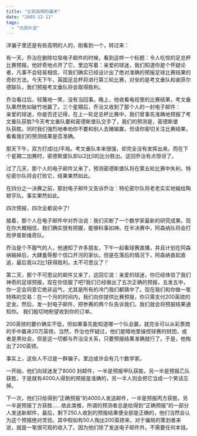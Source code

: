 ```yaml
---
title: "比较高明的骗术"
date: "2005-12-11"
tags: 
  - "光阴片语"
---
```


洋骗子里还是有些高明的人的，刚看到一个，转过来：

有一天，乔治在删除垃圾电子邮件的时候，看到这样一个标题：令人吃惊的足总杯比赛预报。他好奇地点开了它，里边写着：亲爱的球迷，我们知道你是个怀疑论者，凡事不会轻易相信，可我们确实已经设计出了绝对准确的预报足球比赛结果的奇妙方法。今天下午，英国足总杯将进行第三轮比赛，对垒的是考文垂队和谢菲尔德联队，我们预报考文垂队将会取得胜利。  
  
乔治看过后，轻蔑地一笑，没有当回事。晚上，他收看电视里的比赛结果，考文垂队果然势如破竹地赢了。三个星期后，乔治又收到了那个人的一封电子邮件：  
亲爱的球迷，你是否还记得，在上一轮足总杯比赛中，我们曾事先准确地预报了考文垂队获胜?今天考文垂队要和密德斯堡队交手了，我们的预测是，密德斯堡  
队获胜。同时我们强烈地奉劝你不要和别人去赌输赢，但请你密切关注比赛结果，看看我们的预测结果是否准确。  
  
那天下午，双方打成l比l平局。考文垂队本来很强，却完全没有发挥出来。而在下个星期二加赛时，密德斯堡队却以2比0的比分胜出。这回乔治有点惊讶了。  
  
过了几天，那个人的电子邮件又来了，预测密德斯堡队将在第五轮比赛中失利，特伦密尔队将会打败它，结果果然如此。  
  
在四分之一决赛之前，那封电子邮件又告诉乔治：特伦密尔队将老老实实地输给陶顿亨队。事实果然如此。  
  
四次预报，四次全都说中了!  
  
接着，那个人在电子邮件中对乔治说：我们买断了一个数学家最新的研究成果。现在你大概相信，我们确实很有把握，能够料事如神。在半决赛中，阿森纳队将会打败伊普斯维奇队。  
  
乔治是个不服气的人，他通知了许多朋友，下午一起看球赛直播，并且计划在阿森纳输掉后，大肆羞辱那个信口开河的家伙。但是在落后的情况下，阿森纳奋起直追，最后竟以2比1获得胜利。太不可思议了 !’  
  
第二天，那个不可思议的邮件又来了，这回它说：亲爱的球迷，你已经体验了我们神奇的足球预报，现在你信服了吧?我们已经做出了五次正确的预报，五发五中，你一定会同意它绝非运气，尤其是所有的冷门我们都猜中了。现在我们和你做一笔特殊的交易：在一个月的时间内，我们向你提供比赛预报，你只需支付200英镑的定金。然后，发一封电子邮件，把参赛的两个队告诉我们，我们就会将预报结果通知你。 我们殷切地盼望收到你的订单。  
  
200英镑的要价确实不低，但如果事先能知道哪一个队会赢，就完全可以从彩票商的手中赢来20万英镑。当然，乔治也怀疑过，他们是暗地里操控球赛的财团，或者是黑社会，但是这一切都与乔治没关系，只要预报结果准确就行了。于是，他掏出了200英镑。  
  
事实上，这些人不过是一群骗子。里边或许会有几个数学家。  
  
一开始，他们向球迷发了8000 封邮件，一半是预报甲队获胜，另一半是预报乙队获胜，于是就有4000人得到的预报是准确的，另一半人则会把它当成一个笑话忘掉。  
  
下一次，他们只给得到“正确预报”的4000人发送邮件，一半是预报丙方获胜，另一半是预报丁方获胜……依此类推，所谓的预测者总是给得到“正确预报”的一部分人发送新邮件，最后，剩下250人收到的预报结果便全部是正确的，他们当然会认为这个预报绝对灵验。其中假如有50人掏出200英镑来，对于骗局的策划者来说，就是一笔很可观的收入了。因为他们除了发送电子邮件外，不需要任何本钱。
